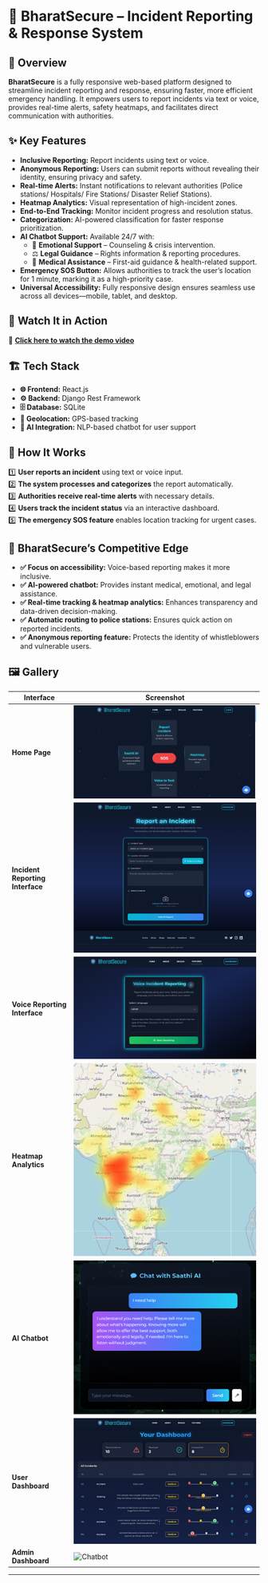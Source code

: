 # 🚨 BharatSecure – Incident Reporting & Response System  

## 📌 Overview  

**BharatSecure** is a fully responsive web-based platform designed to streamline incident reporting and response, ensuring faster, more efficient emergency handling. It empowers users to report incidents via text or voice, provides real-time alerts, safety heatmaps, and facilitates direct communication with authorities.


## ✨ Key Features  

- **Inclusive Reporting:** Report incidents using text or voice.  
- **Anonymous Reporting:** Users can submit reports without revealing their identity, ensuring privacy and safety. 
- **Real-time Alerts:** Instant notifications to relevant authorities (Police stations/ Hospitals/ Fire Stations/ Disaster Relief Stations).  
- **Heatmap Analytics:** Visual representation of high-incident zones.  
- **End-to-End Tracking:** Monitor incident progress and resolution status.  
- **Categorization:** AI-powered classification for faster response prioritization.  
- **AI Chatbot Support:** Available 24/7 with:  
  - 🧠 **Emotional Support** – Counseling & crisis intervention.  
  - ⚖️ **Legal Guidance** – Rights information & reporting procedures.  
  - 🏥 **Medical Assistance** – First-aid guidance & health-related support.  
- **Emergency SOS Button:** Allows authorities to track the user’s location for 1 minute, marking it as a high-priority case.  
- **Universal Accessibility:** Fully responsive design ensures seamless use across all devices—mobile, tablet, and desktop. 

## 🎥 Watch It in Action  
🔗 [**Click here to watch the demo video**](#) 

## 🏗️ Tech Stack  

- **🌐 Frontend:** React.js  
- **⚙️ Backend:** Django Rest Framework
- **🗄️ Database:** SQLite  
- **📍 Geolocation:** GPS-based tracking  
- **🤖 AI Integration:** NLP-based chatbot for user support  

## 🚀 How It Works  

1️⃣ **User reports an incident** using text or voice input.  
2️⃣ **The system processes and categorizes** the report automatically.  
3️⃣ **Authorities receive real-time alerts** with necessary details.  
4️⃣ **Users track the incident status** via an interactive dashboard.  
5️⃣ **The emergency SOS feature** enables location tracking for urgent cases.  

## 🎯 BharatSecure’s Competitive Edge  

- **✅ Focus on accessibility:** Voice-based reporting makes it more inclusive.  
- **✅ AI-powered chatbot:** Provides instant medical, emotional, and legal assistance.  
- **✅ Real-time tracking & heatmap analytics:** Enhances transparency and data-driven decision-making.  
- **✅ Automatic routing to police stations:** Ensures quick action on reported incidents.  
- **✅ Anonymous reporting feature:** Protects the identity of whistleblowers and vulnerable users.  

## 🖼️ Gallery  

| Interface | Screenshot |
|-----------|-----------|
| **Home Page** | ![Home Page](./public/home.png) |
| **Incident Reporting Interface** | ![Reporting Form](./public/reportform.png) |
| **Voice Reporting Interface** | ![Voice Report](./public/voiceReport.png) |
| **Heatmap Analytics** | ![Heatmap](./public/heatmap.png) |
| **AI Chatbot** | ![Chatbot](./public/Chatbot.png) |
| **User Dashboard** | ![User Dashboard](./public/UserDashboard.jpeg) |
| **Admin Dashboard** | ![Chatbot](./public/AdminDashboard.png) |

---